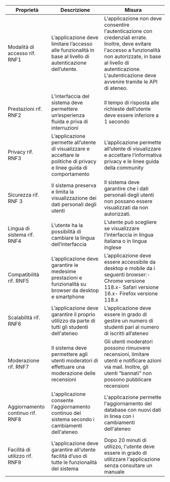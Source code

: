 | **Proprietà**                    | **Descrizione**                                                                                                       | **Misura**                                                                                                                                                                                                                                 |
| -------------------------------- | --------------------------------------------------------------------------------------------------------------------- | ------------------------------------------------------------------------------------------------------------------------------------------------------------------------------------------------------------------------------------------ |
| Modalità di accesso rif. RNF1    | L’applicazione deve limitare l’accesso alle funzionalità in base al livello di autenticazione dell’utente.            | L'applicazione non deve consentire l'autenticazione con credenziali errate. Inoltre, deve evitare l'accesso a funzionalità non autorizzate, in base al livello di autenticazione. L'autenticazione deve avvenire tramite le API di ateneo. |
| Prestazioni rif. RNF2            | L’interfaccia del sistema deve permettere un’esperienza fluida e priva di interruzioni                                | Il tempo di risposta alle richieste dell’utente deve essere inferiore a 1 secondo                                                                                                                                                          |
| Privacy rif. RNF3                | L’applicazione permette all’utente di visualizzare e accettare le politiche di privacy e linee guida di comportamento | L’applicazione permette all’utente di visualizzare e accettare l’informativa privacy e le linee guida della community                                                                                                                      |
| Sicurezza rif. RNF 3             | Il sistema preserva e limita la visualizzazione dei dati personali degli utenti                                       | Il sistema deve garantire che i dati personali degli utenti non possano essere visualizzati da non autorizzati.                                                                                                                            |
| Lingua di sistema rif. RNF4      | L’utente ha la possibilità di cambiare la lingua dell’interfaccia                                                     | L’utente può scegliere se visualizzare l’interfaccia in lingua italiana o in lingua inglese                                                                                                                                                |
| Compatibilità rif. RNF5          | L’applicazione deve garantire le medesime prestazioni e funzionalità su browser da desktop e smartphone               | L’applicazione deve essere accessibile da desktop e mobile da i seguenti browser:- Chrome versione 118.x- Safari versione 16.x- Firefox versione 118.x                                                                                  |
| Scalabilità rif. RNF6            | L’applicazione deve garantire il proprio utilizzo da parte di tutti gli studenti dell'ateneo                          | L’applicazione deve essere in grado di gestire un numero di studenti pari al numero di iscritti all’ateneo                                                                                                                                 |
| Moderazione rif. RNF7            | Il sistema deve permettere agli utenti moderatori di effettuare una moderazione delle recensioni                      | Gli utenti moderatori possono rimuovere recensioni, limitare utenti e notificare azioni via mail. Inoltre, gli utenti "bannati" non possono pubblicare recensioni                                                                          |
| Aggiornamento continuo rif. RNF8 | L'applicazione consente l'aggiornamento continuo del sistema secondo i cambiamenti dell'ateneo                        | L'applicazione permette l'aggiornamento del database con nuovi dati in linea con i cambiamenti dell'ateneo                                                                                                                                 |
| Facilità di utilizzo rif. RNF9   | L’applicazione deve garantire all’utente facilità d’uso di tutte le funzionalità del sistema                          | Dopo 20 minuti di utilizzo, l'utente deve essere in grado di utilizzare l'applicazione senza consultare un manuale                                                                                                                         |

